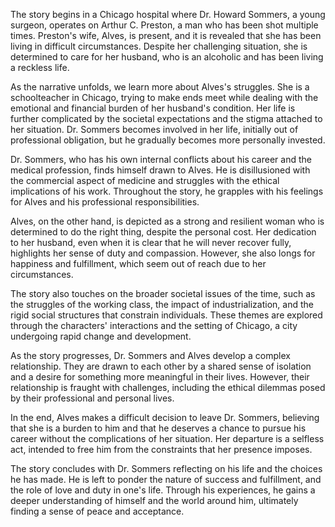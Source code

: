 The story begins in a Chicago hospital where Dr. Howard Sommers, a young surgeon, operates on Arthur C. Preston, a man who has been shot multiple times. Preston's wife, Alves, is present, and it is revealed that she has been living in difficult circumstances. Despite her challenging situation, she is determined to care for her husband, who is an alcoholic and has been living a reckless life.

As the narrative unfolds, we learn more about Alves's struggles. She is a schoolteacher in Chicago, trying to make ends meet while dealing with the emotional and financial burden of her husband's condition. Her life is further complicated by the societal expectations and the stigma attached to her situation. Dr. Sommers becomes involved in her life, initially out of professional obligation, but he gradually becomes more personally invested.

Dr. Sommers, who has his own internal conflicts about his career and the medical profession, finds himself drawn to Alves. He is disillusioned with the commercial aspect of medicine and struggles with the ethical implications of his work. Throughout the story, he grapples with his feelings for Alves and his professional responsibilities.

Alves, on the other hand, is depicted as a strong and resilient woman who is determined to do the right thing, despite the personal cost. Her dedication to her husband, even when it is clear that he will never recover fully, highlights her sense of duty and compassion. However, she also longs for happiness and fulfillment, which seem out of reach due to her circumstances.

The story also touches on the broader societal issues of the time, such as the struggles of the working class, the impact of industrialization, and the rigid social structures that constrain individuals. These themes are explored through the characters' interactions and the setting of Chicago, a city undergoing rapid change and development.

As the story progresses, Dr. Sommers and Alves develop a complex relationship. They are drawn to each other by a shared sense of isolation and a desire for something more meaningful in their lives. However, their relationship is fraught with challenges, including the ethical dilemmas posed by their professional and personal lives.

In the end, Alves makes a difficult decision to leave Dr. Sommers, believing that she is a burden to him and that he deserves a chance to pursue his career without the complications of her situation. Her departure is a selfless act, intended to free him from the constraints that her presence imposes.

The story concludes with Dr. Sommers reflecting on his life and the choices he has made. He is left to ponder the nature of success and fulfillment, and the role of love and duty in one's life. Through his experiences, he gains a deeper understanding of himself and the world around him, ultimately finding a sense of peace and acceptance.